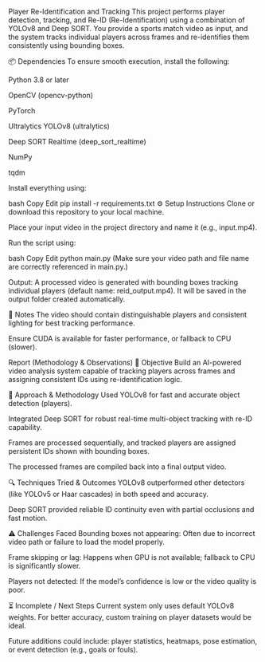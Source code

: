 Player Re-Identification and Tracking
This project performs player detection, tracking, and Re-ID (Re-Identification) using a combination of YOLOv8 and Deep SORT. You provide a sports match video as input, and the system tracks individual players across frames and re-identifies them consistently using bounding boxes.

📦 Dependencies
To ensure smooth execution, install the following:

Python 3.8 or later

OpenCV (opencv-python)

PyTorch

Ultralytics YOLOv8 (ultralytics)

Deep SORT Realtime (deep_sort_realtime)

NumPy

tqdm

Install everything using:

bash
Copy
Edit
pip install -r requirements.txt
⚙️ Setup Instructions
Clone or download this repository to your local machine.

Place your input video in the project directory and name it (e.g., input.mp4).

Run the script using:

bash
Copy
Edit
python main.py
(Make sure your video path and file name are correctly referenced in main.py.)

Output: A processed video is generated with bounding boxes tracking individual players (default name: reid_output.mp4). It will be saved in the output folder created automatically.

📌 Notes
The video should contain distinguishable players and consistent lighting for best tracking performance.

Ensure CUDA is available for faster performance, or fallback to CPU (slower).

Report (Methodology & Observations)
🎯 Objective
Build an AI-powered video analysis system capable of tracking players across frames and assigning consistent IDs using re-identification logic.

🧠 Approach & Methodology
Used YOLOv8 for fast and accurate object detection (players).

Integrated Deep SORT for robust real-time multi-object tracking with re-ID capability.

Frames are processed sequentially, and tracked players are assigned persistent IDs shown with bounding boxes.

The processed frames are compiled back into a final output video.

🔍 Techniques Tried & Outcomes
YOLOv8 outperformed other detectors (like YOLOv5 or Haar cascades) in both speed and accuracy.

Deep SORT provided reliable ID continuity even with partial occlusions and fast motion.

⚠️ Challenges Faced
Bounding boxes not appearing: Often due to incorrect video path or failure to load the model properly.

Frame skipping or lag: Happens when GPU is not available; fallback to CPU is significantly slower.

Players not detected: If the model’s confidence is low or the video quality is poor.

⏳ Incomplete / Next Steps
Current system only uses default YOLOv8 weights. For better accuracy, custom training on player datasets would be ideal.

Future additions could include: player statistics, heatmaps, pose estimation, or event detection (e.g., goals or fouls).
